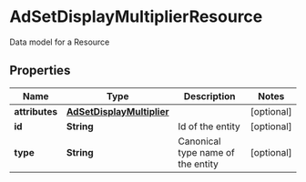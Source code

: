 

# AdSetDisplayMultiplierResource

Data model for a Resource

## Properties

Name | Type | Description | Notes
------------ | ------------- | ------------- | -------------
**attributes** | [**AdSetDisplayMultiplier**](AdSetDisplayMultiplier.md) |  |  [optional]
**id** | **String** | Id of the entity |  [optional]
**type** | **String** | Canonical type name of the entity |  [optional]



